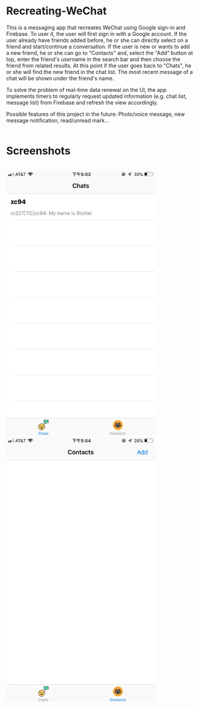 # Recreating-WeChat

This is a messaging app that recreates WeChat using Google sign-in and Firebase. To user it, the user will first sign in with a Google account. If the user already have friends added before, he or she can directly select on a friend and start/continue a conversation. If the user is new or wants to add a new friend, he or she can go to "Contacts" and, select the "Add" button at top, enter the friend's username in the search bar and then choose the friend from related results. At this point if the user goes back to "Chats", he or she will find the new friend in the chat list. The most recent message of a chat will be shown under the friend's name.

To solve the problem of real-time data renewal on the UI, the app implements timers to regularly request updated information (e.g. chat list, message list) from Firebase and refresh the view accordingly.

Possible features of this project in the future: Photo/voice message, new message notification, read/unread mark...
<br><br>
# Screenshots
<br>
<img src="https://github.com/RichieZhu26/Recreating-WeChat/blob/master/chat.jpeg" width="400">&nbsp;&nbsp;&nbsp;&nbsp;&nbsp;&nbsp;&nbsp;&nbsp;&nbsp;&nbsp;&nbsp;&nbsp;&nbsp;&nbsp;&nbsp;<img src="https://github.com/RichieZhu26/Recreating-WeChat/blob/master/contact.jpeg" width="400">
